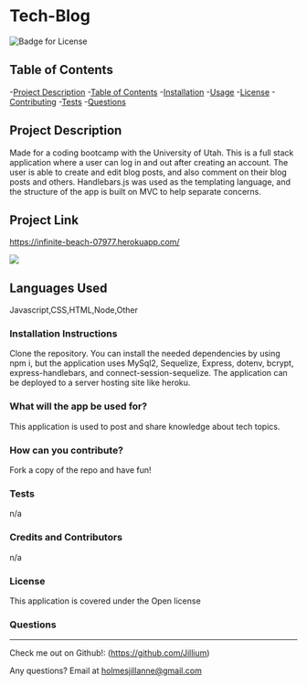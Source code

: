 # Tech-Blog

  ![Badge for License](https://img.shields.io/badge/license-Open-informational)
  
  ## Table of Contents
  -[Project Description](#projectDescription)
  -[Table of Contents](#tableofContents)
  -[Installation](#installation)
  -[Usage](#usage)
  -[License](#license)
  -[Contributing](#contributing)
  -[Tests](#tests)
  -[Questions](#questions)


  ## Project Description 
  Made for a coding bootcamp with the University of Utah. This is a full stack application where a user can log in and out after creating an account. The user is able to create and edit blog posts, and also comment on their blog posts and others. Handlebars.js was used as the templating language, and the structure of the app is built on MVC to help separate concerns. 

  ## Project Link
  https://infinite-beach-07977.herokuapp.com/

  <img src="../public/assets/images/screenshot.png">
  
  
  ## Languages Used 
  Javascript,CSS,HTML,Node,Other

  ### Installation Instructions
  Clone the repository. You can install the needed dependencies by using npm i, but the application uses MySql2, Sequelize, Express, dotenv, bcrypt, express-handlebars, and connect-session-sequelize. The application can be deployed to a server hosting site like heroku.

  ### What will the app be used for? 
  This application is used to post and share knowledge about tech topics. 

  ### How can you contribute?
  Fork a copy of the repo and have fun!

  ### Tests 
  n/a

  ### Credits and Contributors 
  n/a

  ### License
  This application is covered under the Open license
  

  ### Questions
  -------------------------------------------------------------------------------------------------------
  
  Check me out on Github!: (https://github.com/Jillium) 
  
  Any questions? Email at holmesjillanne@gmail.com